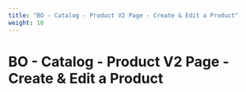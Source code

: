 ```yaml
---
title: "BO - Catalog - Product V2 Page - Create & Edit a Product"
weight: 10
---
```


# BO - Catalog - Product V2 Page - Create & Edit a Product
